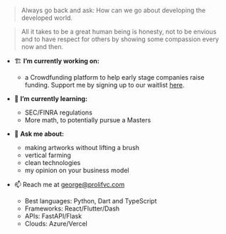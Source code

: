 > Always go back and ask: How can we go about developing the developed world.

> All it takes to be a great human being is honesty, not to be envious and to have respect for others by showing some compassion every now and then.

- 🏗 **I’m currently working on:**
  - a Crowdfunding platform to help early stage companies raise funding. Support me by signing up to our waitlist [here](https://cdn.forms-content.sg-form.com/96585dbc-33f1-11ee-aea8-ae08647af00c).

- 🌱 **I’m currently learning:**
  - SEC/FINRA regulations
  - More math, to potentially pursue a Masters

- 💬 **Ask me about:**
  - making artworks without lifting a brush
  - vertical farming
  - clean technologies
  - my opinion on your business model

- 📫 Reach me at george@prolifvc.com 
  - Best languages: Python, Dart and TypeScript
  - Frameworks: React/Flutter/Dash
  - APIs: FastAPI/Flask
  - Clouds: Azure/Vercel
